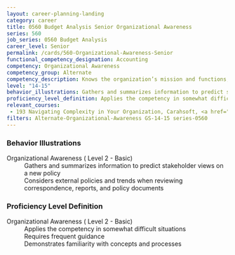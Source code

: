 ```yaml
---
layout: career-planning-landing
category: career
title: 0560 Budget Analysis Senior Organizational Awareness
series: 560
job_series: 0560 Budget Analysis
career_level: Senior
permalink: /cards/560-Organizational-Awareness-Senior
functional_competency_designation: Accounting
competency: Organizational Awareness
competency_group: Alternate
competency_description: Knows the organization’s mission and functions, and how its social, political, and technological systems work and operates effectively within them; this includes the programs, policies, procedures, rules, and regulations of the organization
level: "14-15"
behavior_illustrations: Gathers and summarizes information to predict stakeholder views on a new policy ? Considers external policies and trends when reviewing correspondence, reports, and policy documents
proficiency_level_definition: Applies the competency in somewhat difficult situations ? Requires frequent guidance ? Demonstrates familiarity with concepts and processes
relevant_courses: 
 - 193 Navigating Complexity in Your Organization, Carahsoft, <a href="https://www.linkedin.com/learning/navigating-complexity-in-your-organization">https://www.linkedin.com/learning/navigating-complexity-in-your-organization</a>
filters: Alternate-Organizational-Awareness GS-14-15 series-0560
---
```


<div class="desktop:grid-col-6 margin-y-205">
  <div class="border-top-05 bg-white padding-2 shadow-5 height-full members-hover border-1px border-gray-30 border-top-orange radius-lg">
    <h3>Behavior Illustrations</h3>
    <dl class="text-base"><dt>Organizational Awareness ( Level 2 - Basic)</dt><dd>Gathers and summarizes information to predict stakeholder views on a new policy </dd><dd> Considers external policies and trends when reviewing correspondence, reports, and policy documents</dd></dl>
  </div>
</div>
<div class="desktop:grid-col-6 margin-y-205">
  <div class="border-top-05 bg-white padding-2 shadow-5 height-full members-hover border-1px border-gray-30 border-top-orange radius-lg">
    <h3>Proficiency Level Definition</h3>
    <dl class="text-base"><dt>Organizational Awareness ( Level 2 - Basic)</dt><dd>Applies the competency in somewhat difficult situations </dd><dd> Requires frequent guidance </dd><dd> Demonstrates familiarity with concepts and processes</dd></dl>
  </div>
</div>